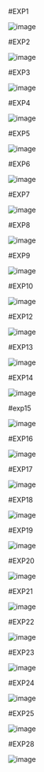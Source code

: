 #EXP1

![image](https://github.com/Shaiksammera/TOC/assets/112576522/7d9ca8db-d1a5-4654-a38b-cf02c430c613)

#EXP2

![image](https://github.com/Shaiksammera/TOC/assets/112576522/d69f9f01-e1b1-4135-b13c-62ab2c564ffc)

#EXP3

![image](https://github.com/Shaiksammera/TOC/assets/112576522/3477adf1-39ad-40b9-915c-b3fa237bbd13)

#EXP4

![image](https://github.com/Shaiksammera/TOC/assets/112576522/b46353bc-aafa-4ec9-8de2-0a30da5687a6)

#EXP5

![image](https://github.com/Shaiksammera/TOC/assets/112576522/b77edd4b-fe68-45c6-be7e-ab12ad20816d)

#EXP6

![image](https://github.com/Shaiksammera/TOC/assets/112576522/983982c6-8ad8-4451-9ee0-f5e241e08a6f)

#EXP7

![image](https://github.com/Shaiksammera/TOC/assets/112576522/510ccb41-ebdf-4b38-a7ed-5370db7f38a2)

#EXP8

![image](https://github.com/Shaiksammera/TOC/assets/112576522/6c00f685-4699-46d5-99f1-258de47afd5d)

#EXP9

![image](https://github.com/Shaiksammera/TOC/assets/112576522/0248ceac-d1f0-43ad-9cb9-dda94d77b513)

#EXP10

![image](https://github.com/Shaiksammera/TOC/assets/112576522/bc869b7a-05a3-4e5b-8669-a1885457d433)

#EXP12

![image](https://github.com/Shaiksammera/TOC/assets/112576522/09aecd14-28ad-4d11-96fc-86403e7dc46e)

#EXP13

![image](https://github.com/Shaiksammera/TOC/assets/112576522/213b07e1-5709-429d-baec-bcc6e1ca77ca)

#EXP14

![image](https://github.com/Shaiksammera/TOC/assets/112576522/48ffca0e-7d6c-4e49-b1f8-8507318ddcf9)

#exp15

![image](https://github.com/Shaiksammera/TOC/assets/112576522/72379cf0-04d4-45c6-ba4e-13d58af346c8)

#EXP16

![image](https://github.com/Shaiksammera/TOC/assets/112576522/bba6c1db-2e78-4989-8c72-32d765d95e8e)

#EXP17

![image](https://github.com/Shaiksammera/TOC/assets/112576522/09758d2b-bdcc-4483-b45c-958c3ef1d4c3)

#EXP18

![image](https://github.com/Shaiksammera/TOC/assets/112576522/0e89a605-8c51-4e99-80fe-3df078fbe1cc)

#EXP19

![image](https://github.com/Shaiksammera/TOC/assets/112576522/a9d87578-ecab-490a-92b6-e6619540c538)

#EXP20

![image](https://github.com/Shaiksammera/TOC/assets/112576522/54aeb7a9-d8ab-4884-9ab6-9adfb64b0460)

#EXP21

![image](https://github.com/Shaiksammera/TOC/assets/112576522/843c7405-f8ae-407c-97d8-d51df8a77e4e)

#EXP22

![image](https://github.com/Shaiksammera/TOC/assets/112576522/57a51d91-7846-4b3d-929c-9b7fea4be69f)

#EXP23

![image](https://github.com/Shaiksammera/TOC/assets/112576522/9c7d308b-cae9-486e-94c6-db95c2a22878)

#EXP24

![image](https://github.com/Shaiksammera/TOC/assets/112576522/7012b37a-e178-45fc-b310-bfdd5dd76cfc)

#EXP25

![image](https://github.com/Shaiksammera/TOC/assets/112576522/641a2e36-bb27-482f-8b7c-f925e39c96c7)

#EXP28

![image](https://github.com/Shaiksammera/TOC/assets/112576522/a2d0be29-1e3f-4db6-bb5c-7a606b9a2c85)
